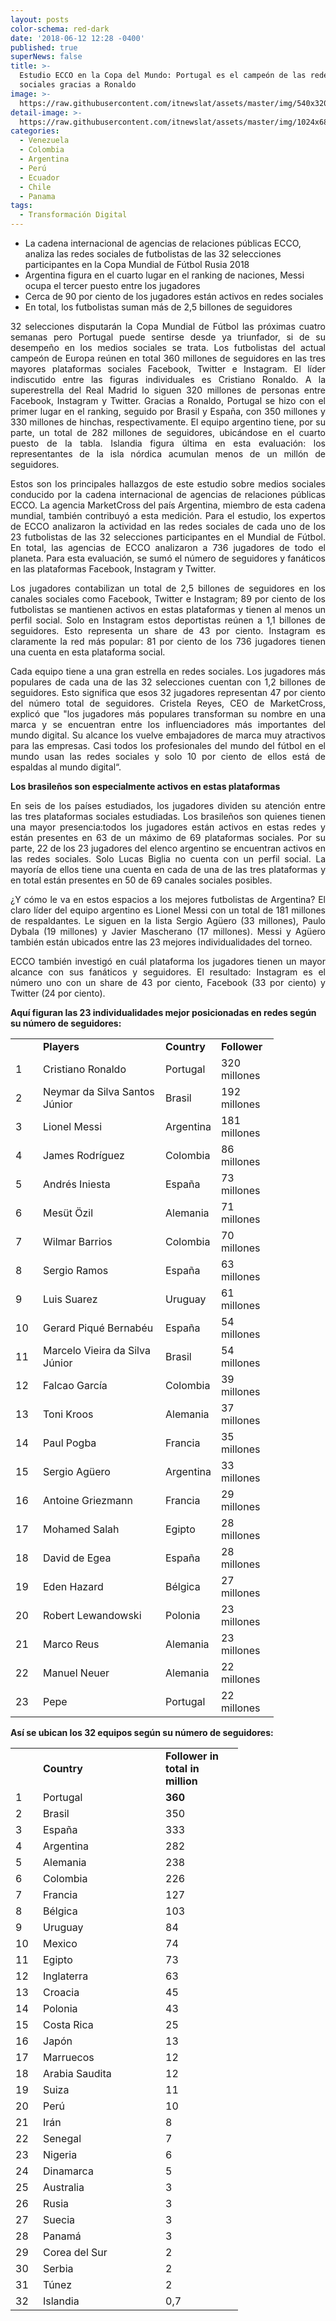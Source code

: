 ```yaml
---
layout: posts
color-schema: red-dark
date: '2018-06-12 12:28 -0400'
published: true
superNews: false
title: >-
  Estudio ECCO en la Copa del Mundo: Portugal es el campeón de las redes
  sociales gracias a Ronaldo
image: >-
  https://raw.githubusercontent.com/itnewslat/assets/master/img/540x320/Cristiano-Ronaldo-p.jpg
detail-image: >-
  https://raw.githubusercontent.com/itnewslat/assets/master/img/1024x680/Cristiano-Ronaldo-g.jpg
categories:
  - Venezuela
  - Colombia
  - Argentina
  - Perú
  - Ecuador
  - Chile
  - Panama
tags:
  - Transformación Digital
---
```

- La cadena internacional de agencias de relaciones públicas ECCO, analiza las redes sociales de futbolistas de las 32 selecciones participantes en la Copa Mundial de Fútbol Rusia 2018
- Argentina figura en el cuarto lugar en el ranking de naciones, Messi ocupa el tercer puesto entre los jugadores
- Cerca de 90 por ciento de los jugadores están activos en redes sociales
- En total, los futbolistas suman más de 2,5 billones de seguidores

<p style="text-align: justify;">32 selecciones disputarán la Copa Mundial de Fútbol las próximas cuatro semanas pero Portugal puede sentirse desde ya triunfador, si de su desempeño en los medios sociales se trata. Los futbolistas del actual campeón de Europa reúnen en total 360 millones de seguidores en las tres mayores plataformas sociales Facebook, Twitter e Instagram. El líder indiscutido entre las figuras individuales es Cristiano Ronaldo. A la superestrella del Real Madrid lo siguen 320 millones de personas entre Facebook, Instagram y Twitter. Gracias a Ronaldo, Portugal se hizo con el primer lugar en el ranking, seguido por Brasil y España, con 350 millones y 330 millones de hinchas, respectivamente. El equipo argentino tiene, por su parte, un total de 282 millones de seguidores, ubicándose en el cuarto puesto de la tabla. Islandia figura última en esta evaluación: los representantes de la isla nórdica acumulan menos de un millón de seguidores.</p> 

<p style="text-align: justify;">Estos son los principales hallazgos de este estudio sobre medios sociales conducido por la cadena internacional de agencias de relaciones públicas ECCO. La agencia MarketCross del país Argentina, miembro de esta cadena mundial, también contribuyó a esta medición.  Para el estudio, los expertos de ECCO analizaron la actividad en las redes sociales de cada uno de los 23 futbolistas de las 32 selecciones participantes en el Mundial de Fútbol. En total, las agencias de ECCO analizaron a 736 jugadores de todo el planeta. Para esta evaluación, se sumó el número de seguidores y fanáticos en las plataformas Facebook, Instagram y Twitter.</p> 

<p style="text-align: justify;">Los jugadores contabilizan un total de 2,5 billones de seguidores en los canales sociales como Facebook, Twitter e Instagram; 89 por ciento de los futbolistas se mantienen activos en estas plataformas y tienen al menos un perfil social. Solo en Instagram estos deportistas reúnen a 1,1 billones de seguidores. Esto representa un share de 43 por ciento. Instagram es claramente la red más popular: 81 por ciento de los 736 jugadores tienen una cuenta en esta plataforma social.</p>

<p style="text-align: justify;">Cada equipo tiene a una gran estrella en redes sociales. Los jugadores más populares de cada una de las 32 selecciones cuentan con 1,2 billones de seguidores. Esto significa que esos 32 jugadores representan 47 por ciento del número total de seguidores. Cristela Reyes, CEO de MarketCross, explicó que "los jugadores más populares transforman su nombre en una marca y se encuentran entre los influenciadores más importantes del mundo digital. Su alcance los vuelve embajadores de marca muy atractivos para las empresas. Casi todos los profesionales del mundo del fútbol en el mundo usan las redes sociales y solo 10 por ciento de ellos está de espaldas al mundo digital“. </p>

**Los brasileños son especialmente activos en estas plataformas**

<p style="text-align: justify;">En seis de los países estudiados, los jugadores dividen su atención entre las tres plataformas sociales estudiadas. Los brasileños son quienes tienen una mayor presencia:todos los jugadores están activos en estas redes y están presentes en 63 de un máximo de 69 plataformas sociales. Por su parte, 22 de los 23 jugadores del elenco argentino se encuentran activos en las redes sociales. Solo Lucas Biglia no cuenta con un perfil social. La mayoría de ellos tiene una cuenta en cada de una de las tres plataformas y en total están presentes en 50 de 69 canales sociales posibles.</p>

<p style="text-align: justify;">¿Y cómo le va en estos espacios a los mejores futbolistas de Argentina? El claro líder del equipo argentino es Lionel Messi con un total de 181 millones de respaldantes. Le siguen en la lista Sergio Agüero (33 millones), Paulo Dybala (19 millones) y Javier Mascherano (17 millones). Messi y Agüero también están ubicados entre las 23 mejores individualidades del torneo.</p>

<p style="text-align: justify;">ECCO también investigó en cuál plataforma los jugadores tienen un mayor alcance con sus fanáticos y seguidores. El resultado: Instagram es el número uno con un share de 43 por ciento, Facebook (33 por ciento) y Twitter (24 por ciento).</p>

**Aquí figuran las 23 individualidades mejor posicionadas en redes según su número de seguidores:**

<table width="550">
<tbody>
<tr>
<td width="28"></td>
<td width="180"><strong>Players</strong></td>
<td width="66"><strong>Country</strong></td>
<td width="76"><strong>Follower</strong></td>
</tr>
<tr>
<td width="28">1</td>
<td width="180">Cristiano Ronaldo</td>
<td width="66">Portugal</td>
<td width="76">320 millones</td>
</tr>
<tr>
<td width="28">2</td>
<td width="180">Neymar da Silva Santos Júnior</td>
<td width="66">Brasil</td>
<td width="76">192 millones</td>
</tr>
<tr>
<td width="28">3</td>
<td width="180">Lionel Messi</td>
<td width="66">Argentina</td>
<td width="76">181 millones</td>
</tr>
<tr>
<td width="28">4</td>
<td width="180">James Rodríguez</td>
<td width="66">Colombia</td>
<td width="76">86 millones</td>
</tr>
<tr>
<td width="28">5</td>
<td width="180">Andrés Iniesta</td>
<td width="66">España</td>
<td width="76">73 millones</td>
</tr>
<tr>
<td width="28">6</td>
<td width="180">Mesüt Özil</td>
<td width="66">Alemania</td>
<td width="76">71 millones</td>
</tr>
<tr>
<td width="28">7</td>
<td width="180">Wilmar Barrios</td>
<td width="66">Colombia</td>
<td width="76">70 millones</td>
</tr>
<tr>
<td width="28">8</td>
<td width="180">Sergio Ramos</td>
<td width="66">España</td>
<td width="76">63 millones</td>
</tr>
<tr>
<td width="28">9</td>
<td width="180">Luis Suarez</td>
<td width="66">Uruguay</td>
<td width="76">61 millones</td>
</tr>
<tr>
<td width="28">10</td>
<td width="180">Gerard Piqué Bernabéu</td>
<td width="66">España</td>
<td width="76">54 millones</td>
</tr>
<tr>
<td width="28">11</td>
<td width="180">Marcelo Vieira da Silva Júnior</td>
<td width="66">Brasil</td>
<td width="76">54 millones</td>
</tr>
<tr>
<td width="28">12</td>
<td width="180">Falcao García</td>
<td width="66">Colombia</td>
<td width="76">39 millones</td>
</tr>
<tr>
<td width="28">13</td>
<td width="180">Toni Kroos</td>
<td width="66">Alemania</td>
<td width="76">37 millones</td>
</tr>
<tr>
<td width="28">14</td>
<td width="180">Paul Pogba</td>
<td width="66">Francia</td>
<td width="76">35 millones</td>
</tr>
<tr>
<td width="28">15</td>
<td width="180">Sergio Agüero</td>
<td width="66">Argentina</td>
<td width="76">33 millones</td>
</tr>
<tr>
<td width="28">16</td>
<td width="180">Antoine Griezmann</td>
<td width="66">Francia</td>
<td width="76">29 millones</td>
</tr>
<tr>
<td width="28">17</td>
<td width="180">Mohamed Salah</td>
<td width="66">Egipto</td>
<td width="76">28 millones</td>
</tr>
<tr>
<td width="28">18</td>
<td width="180">David de Egea</td>
<td width="66">España</td>
<td width="76">28 millones</td>
</tr>
<tr>
<td width="28">19</td>
<td width="180">Eden Hazard</td>
<td width="66">Bélgica</td>
<td width="76">27 millones</td>
</tr>
<tr>
<td width="28">20</td>
<td width="180">Robert Lewandowski</td>
<td width="66">Polonia</td>
<td width="76">23 millones</td>
</tr>
<tr>
<td width="28">21</td>
<td width="180">Marco Reus</td>
<td width="66">Alemania</td>
<td width="76">23 millones</td>
</tr>
<tr>
<td width="28">22</td>
<td width="180">Manuel Neuer</td>
<td width="66">Alemania</td>
<td width="76">22 millones</td>
</tr>
<tr>
<td width="28">23</td>
<td width="180">Pepe</td>
<td width="66">Portugal</td>
<td width="76">22 millones</td>
</tr>
</tbody>
</table>


**Así se ubican los 32 equipos según su número de seguidores:**


<table width="550">
<tbody>
<tr>
<td width="28"></td>
<td width="138"><strong>Country</strong></td>
<td width="108"><strong>Follower in total in million</strong></td>
</tr>
<tr>
<td width="28">1</td>
<td width="138">Portugal</td>
<td width="108"><strong>360</strong></td>
</tr>
<tr>
<td width="28">2</td>
<td width="138">Brasil</td>
<td width="108">350</td>
</tr>
<tr>
<td width="28">3</td>
<td width="138">España</td>
<td width="108">333</td>
</tr>
<tr>
<td width="28">4</td>
<td width="138">Argentina</td>
<td width="108">282</td>
</tr>
<tr>
<td width="28">5</td>
<td width="138">Alemania</td>
<td width="108">238</td>
</tr>
<tr>
<td width="28">6</td>
<td width="138">Colombia</td>
<td width="108">226</td>
</tr>
<tr>
<td width="28">7</td>
<td width="138">Francia</td>
<td width="108">127</td>
</tr>
<tr>
<td width="28">8</td>
<td width="138">Bélgica</td>
<td width="108">103</td>
</tr>
<tr>
<td width="28">9</td>
<td width="138">Uruguay</td>
<td width="108">84</td>
</tr>
<tr>
<td width="28">10</td>
<td width="138">Mexico</td>
<td width="108">74</td>
</tr>
<tr>
<td width="28">11</td>
<td width="138">Egipto</td>
<td width="108">73</td>
</tr>
<tr>
<td width="28">12</td>
<td width="138">Inglaterra</td>
<td width="108">63</td>
</tr>
<tr>
<td width="28">13</td>
<td width="138">Croacia</td>
<td width="108">45</td>
</tr>
<tr>
<td width="28">14</td>
<td width="138">Polonia</td>
<td width="108">43</td>
</tr>
<tr>
<td width="28">15</td>
<td width="138">Costa Rica</td>
<td width="108">25</td>
</tr>
<tr>
<td width="28">16</td>
<td width="138">Japón</td>
<td width="108">13</td>
</tr>
<tr>
<td width="28">17</td>
<td width="180">Marruecos</td>
<td width="67">12</td>
</tr>
<tr>
<td width="28">18</td>
<td width="180">Arabia Saudita</td>
<td width="67">12</td>
</tr>
<tr>
<td width="28">19</td>
<td width="180">Suiza</td>
<td width="67">11</td>
</tr>
<tr>
<td width="28">20</td>
<td width="180">Perú</td>
<td width="67">10</td>
</tr>
<tr>
<td width="28">21</td>
<td width="180">Irán</td>
<td width="67">8</td>
</tr>
<tr>
<td width="28">22</td>
<td width="180">Senegal</td>
<td width="67">7</td>
</tr>
<tr>
<td width="28">23</td>
<td width="180">Nigeria</td>
<td width="67">6</td>
</tr>
<tr>
<td width="28">24</td>
<td width="180">Dinamarca</td>
<td width="67">5</td>
</tr>
<tr>
<td width="28">25</td>
<td width="180">Australia</td>
<td width="67">3</td>
</tr>
<tr>
<td width="28">26</td>
<td width="180">Rusia</td>
<td width="67">3</td>
</tr>
<tr>
<td width="28">27</td>
<td width="180">Suecia</td>
<td width="67">3</td>
</tr>
<tr>
<td width="28">28</td>
<td width="180">Panamá</td>
<td width="67">3</td>
</tr>
<tr>
<td width="28">29</td>
<td width="180">Corea del Sur</td>
<td width="67">2</td>
</tr>
<tr>
<td width="28">30</td>
<td width="180">Serbia</td>
<td width="67">2</td>
</tr>
<tr>
<td width="28">31</td>
<td width="180">Túnez</td>
<td width="67">2</td>
</tr>
<tr>
<td width="28">32</td>
<td width="180">Islandia</td>
<td width="67">0,7</td>
</tr>
</tbody>
</table>
